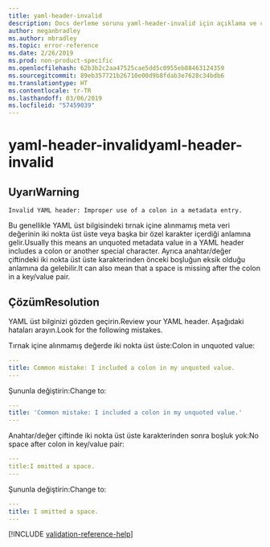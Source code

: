 ```yaml
---
title: yaml-header-invalid
description: Docs derleme sorunu yaml-header-invalid için açıklama ve çözüm
author: meganbradley
ms.author: mbradley
ms.topic: error-reference
ms.date: 2/26/2019
ms.prod: non-product-specific
ms.openlocfilehash: 62b3b2c2aa47525cae5dd5c0955eb88463124359
ms.sourcegitcommit: 89eb357721b26710e00d9b8fdab3e7628c34bdb6
ms.translationtype: HT
ms.contentlocale: tr-TR
ms.lasthandoff: 03/06/2019
ms.locfileid: "57459039"
---
```

# <a name="yaml-header-invalid"></a><span data-ttu-id="6ce7f-103">yaml-header-invalid</span><span class="sxs-lookup"><span data-stu-id="6ce7f-103">yaml-header-invalid</span></span>

## <a name="warning"></a><span data-ttu-id="6ce7f-104">Uyarı</span><span class="sxs-lookup"><span data-stu-id="6ce7f-104">Warning</span></span>

`Invalid YAML header: Improper use of a colon in a metadata entry.`

<span data-ttu-id="6ce7f-105">Bu genellikle YAML üst bilgisindeki tırnak içine alınmamış meta veri değerinin iki nokta üst üste veya başka bir özel karakter içerdiği anlamına gelir.</span><span class="sxs-lookup"><span data-stu-id="6ce7f-105">Usually this means an unquoted metadata value in a YAML header includes a colon or another special character.</span></span> <span data-ttu-id="6ce7f-106">Ayrıca anahtar/değer çiftindeki iki nokta üst üste karakterinden önceki boşluğun eksik olduğu anlamına da gelebilir.</span><span class="sxs-lookup"><span data-stu-id="6ce7f-106">It can also mean that a space is missing after the colon in a key/value pair.</span></span>

## <a name="resolution"></a><span data-ttu-id="6ce7f-107">Çözüm</span><span class="sxs-lookup"><span data-stu-id="6ce7f-107">Resolution</span></span>

<span data-ttu-id="6ce7f-108">YAML üst bilginizi gözden geçirin.</span><span class="sxs-lookup"><span data-stu-id="6ce7f-108">Review your YAML header.</span></span> <span data-ttu-id="6ce7f-109">Aşağıdaki hataları arayın.</span><span class="sxs-lookup"><span data-stu-id="6ce7f-109">Look for the following mistakes.</span></span>

<span data-ttu-id="6ce7f-110">Tırnak içine alınmamış değerde iki nokta üst üste:</span><span class="sxs-lookup"><span data-stu-id="6ce7f-110">Colon in unquoted value:</span></span>

```yml
---
title: Common mistake: I included a colon in my unquoted value.
---
```

<span data-ttu-id="6ce7f-111">Şununla değiştirin:</span><span class="sxs-lookup"><span data-stu-id="6ce7f-111">Change to:</span></span>

```yml
---
title: 'Common mistake: I included a colon in my unquoted value.'
---
```

<span data-ttu-id="6ce7f-112">Anahtar/değer çiftinde iki nokta üst üste karakterinden sonra boşluk yok:</span><span class="sxs-lookup"><span data-stu-id="6ce7f-112">No space after colon in key/value pair:</span></span>

```yml
---
title:I omitted a space.
---
```

<span data-ttu-id="6ce7f-113">Şununla değiştirin:</span><span class="sxs-lookup"><span data-stu-id="6ce7f-113">Change to:</span></span>

```yml
---
title: I omitted a space.
---
```

<!--make sure to add this file to your includes folder and verify the path-->
[!INCLUDE [validation-reference-help](includes/validation-reference-help.md)]
